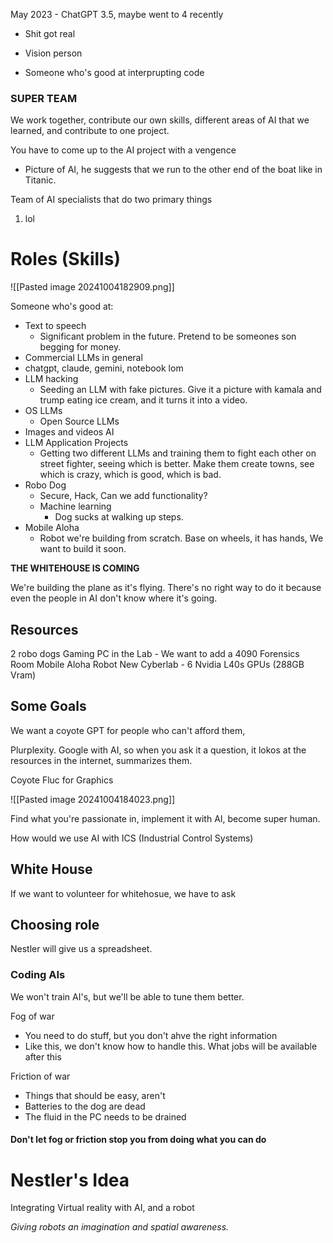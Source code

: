 
May 2023 - ChatGPT 3.5, maybe went to 4 recently 
- Shit got real

- Vision person
- Someone who's good at interprupting code

### SUPER TEAM

We work together, contribute our own skills, different areas of AI that we learned, and contribute to one project.

You have to come up to the AI project with a vengence
- Picture of AI, he suggests that we run to the other end of the boat like in Titanic. 

Team of AI specialists that do two primary things
1. lol

# Roles (Skills)
![[Pasted image 20241004182909.png]]

Someone who's good at:
- Text to speech
	- Significant problem in the future. Pretend to be someones son begging for money. 
- Commercial LLMs in general
- chatgpt, claude, gemini, notebook lom
- LLM hacking
	- Seeding an LLM with fake pictures. Give it a picture with kamala and trump eating ice cream, and it turns it into a video. 
- OS LLMs
	- Open Source LLMs
- Images and videos AI
- LLM Application Projects
	- Getting two different LLMs and training them to fight each other on street fighter, seeing which is better. Make them create towns, see which is crazy, which is good, which is bad. 
- Robo Dog
	- Secure, Hack, Can we add functionality?
	- Machine learning
		- Dog sucks at walking up steps. 
- Mobile Aloha
	- Robot we're building from scratch. Base on wheels, it has hands, We want to build it soon. 

**THE WHITEHOUSE IS COMING**

We're building the plane as it's flying. There's no right way to do it because even the people in AI don't know where it's going. 

## Resources
2 robo dogs
Gaming PC in the Lab
	- We want to add a 4090
Forensics Room
Mobile Aloha Robot
New Cyberlab - 6 Nvidia L40s GPUs (288GB Vram)

## Some Goals

We want a coyote GPT for people who can't afford them,

Plurplexity. Google with AI, so when you ask it a question, it lokos at the resources in the internet, summarizes them. 

Coyote Fluc for Graphics


![[Pasted image 20241004184023.png]]

Find what you're passionate in, implement it with AI, become super human. 

How would we use AI with ICS (Industrial Control Systems)

## White House
If we want to volunteer for whitehosue, we have to ask

## Choosing role
Nestler will give us a spreadsheet. 

### Coding AIs
We won't train AI's, but we'll be able to tune them better. 


Fog of war
- You need to do stuff, but you don't ahve the right information
- Like this, we don't know how to handle this. What jobs will be available after this

Friction of war
- Things that should be easy, aren't
- Batteries to the dog are dead
- The fluid in the PC needs to be drained


#### **Don't let fog or friction stop you from doing what you can do**

# Nestler's Idea

Integrating Virtual reality with AI, and a robot

*Giving robots an imagination and spatial awareness.*


